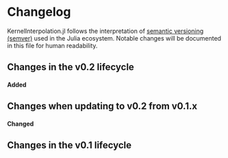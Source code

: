 # Changelog

KernelInterpolation.jl follows the interpretation of
[semantic versioning (semver)](https://julialang.github.io/Pkg.jl/dev/compatibility/#Version-specifier-format-1)
used in the Julia ecosystem. Notable changes will be documented in this file
for human readability.

## Changes in the v0.2 lifecycle

#### Added

## Changes when updating to v0.2 from v0.1.x

#### Changed

## Changes in the v0.1 lifecycle

